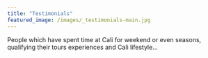 ```yaml
---
title: "Testimonials"
featured_image: /images/_testimonials-main.jpg
---
```


People which have spent time at Cali for weekend or even seasons, qualifying their tours experiences and Cali lifestyle...
